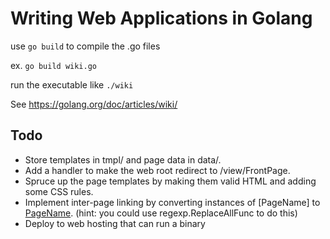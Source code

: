 # Writing Web Applications in Golang

use `go build` to compile the .go files

ex. `go build wiki.go`

run the executable like `./wiki`

See https://golang.org/doc/articles/wiki/

## Todo

* Store templates in tmpl/ and page data in data/.
* Add a handler to make the web root redirect to /view/FrontPage.
* Spruce up the page templates by making them valid HTML and adding some CSS rules.
* Implement inter-page linking by converting instances of [PageName] to 
<a href="/view/PageName">PageName</a>. (hint: you could use regexp.ReplaceAllFunc to do this)
* Deploy to web hosting that can run a binary
